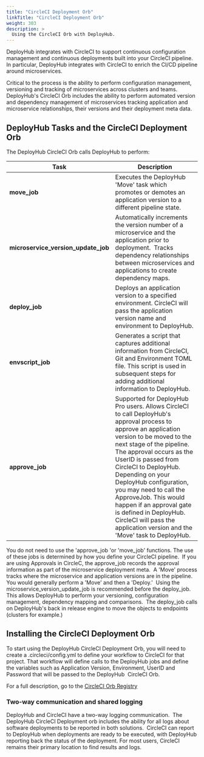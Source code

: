 ```yaml
---
title: "CircleCI Deployment Orb"
linkTitle: "CircleCI Deployment Orb"
weight: 303
description: >
  Using the CircleCI Orb with DeployHub.
---
```


DeployHub integrates with CircleCI to support continuous configuration management and continuous deployments built into your CircleCI pipeline. In particular, DeployHub integrates with CircleCI to enrich the CI/CD pipeline around microservices.  

Critical to the process is the ability to perform configuration management, versioning and tracking of microservices across clusters and teams.  DeployHub's CircleCI Orb includes the ability to perform automated version and dependency management of microservices tracking application and microservice relationships, their versions and their deployment meta data.

## DeployHub Tasks and the CircleCI Deployment Orb

The DeployHub CircleCI Orb calls DeployHub to perform:

| Task                                | Description                                                                                                                                                                                                                                                                                                                                                                                                                                                                    |
|-------------------------------------|--------------------------------------------------------------------------------------------------------------------------------------------------------------------------------------------------------------------------------------------------------------------------------------------------------------------------------------------------------------------------------------------------------------------------------------------------------------------------------|
| **move_job**                        | Executes the DeployHub 'Move' task which promotes or demotes an application version to a different pipeline state.                                                                                                                                                                                                                                                                                                                                                             |
| **microservice_version_update_job** | Automatically increments the version number of a microservice and the application prior to deployment.  Tracks dependency relationships between microservices and applications to create dependency maps.                                                                                                                                                                                                                                                                      |
| **deploy_job**                      | Deploys an application version to a specified environment. CircleCI will pass the application version name and environment to DeployHub.                                                                                                                                                                                                                                                                                                                                       |
| **envscript_job**                   | Generates a script that captures additional information from CircleCI, Git and Environment TOML file.  This script is used in subsequent steps for adding additional information to DeployHub.                                                                                                                                                                                                                                                                                 |
| **approve_job**                     | Supported for DeployHub Pro users. Allows CircleCI to call DeployHub's approval process to approve an application version to be moved to the next stage of the pipeline.  The approval occurs as the UserID is passed from CircleCI to DeployHub. Depending on your DeployHub configuration, you may need to call the ApproveJob. This would happen if an approval gate is defined in DeployHub.  CircleCI will pass the application version and the 'Move' task to DeployHub. |

You do not need to use the 'approve_job 'or 'move_job' functions. The use of these jobs is determined by how you define your CircleCI pipeline.  If you are using Approvals in CircleC, the approve_job records the approval information as part of the microservice deployment meta.  A 'Move' process tracks where the microservice and application versions are in the pipeline.  You would generally perform a 'Move' and then a 'Deploy.'  Using the microservice_version_update_job is recommended before the deploy_job.  This allows DeployHub to perform your versioning, configuration management, dependency mapping and comparisons.  The deploy_job calls on DeployHub's back in release engine to move the objects to endpoints (clusters for example.)

## Installing the CircleCI Deployment Orb

To start using the DeployHub CircleCI Deployment Orb, you will need to create a .circleci/config.yml to define your workflow to CircleCI for that project. That workflow will define calls to the DeployHub jobs and define the variables such as Application Version, Environment, UserID and Password that will be passed to the DeployHub  CircleCI Orb.

For a full description, go to the [CircleCI Orb Registry](https://circleci.com/orbs/registry/orb/deployhub/deployhub-orb)

### Two-way communication and shared logging

DeployHub and CircleCI have a two-way logging communication.  The DeployHub CircleCI Deployment orb includes the ability for all logs about software deployments to be reported in both solutions.  CircleCI can report to DeployHub when deployments are ready to be executed, with DeployHub reporting back the status of the deployment. For most users, CircleCI remains their primary location to find results and logs.


